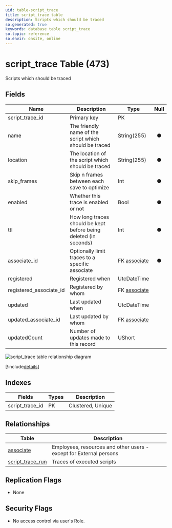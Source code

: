 ```yaml
---
uid: table-script_trace
title: script_trace table
description: Scripts which should be traced
so.generated: true
keywords: database table script_trace
so.topic: reference
so.envir: onsite, online
---
```


# script\_trace Table (473)

Scripts which should be traced

## Fields

| Name | Description | Type | Null |
|------|-------------|------|:----:|
|script\_trace\_id|Primary key|PK| |
|name|The friendly name of the script which should be traced|String(255)|&#x25CF;|
|location|The location of the script which should be traced|String(255)|&#x25CF;|
|skip\_frames|Skip n frames between each save to optimize|Int|&#x25CF;|
|enabled|Whether this trace is enabled or not|Bool|&#x25CF;|
|ttl|How long traces should be kept before being deleted (in seconds)|Int|&#x25CF;|
|associate\_id|Optionally limit traces to a specific associate|FK [associate](associate.md)|&#x25CF;|
|registered|Registered when|UtcDateTime| |
|registered\_associate\_id|Registered by whom|FK [associate](associate.md)| |
|updated|Last updated when|UtcDateTime| |
|updated\_associate\_id|Last updated by whom|FK [associate](associate.md)| |
|updatedCount|Number of updates made to this record|UShort| |


![script_trace table relationship diagram](./media/script_trace.png)

[!include[details](./includes/script-trace.md)]

## Indexes

| Fields | Types | Description |
|--------|-------|-------------|
|script\_trace\_id |PK |Clustered, Unique |

## Relationships

| Table|  Description |
|------|-------------|
|[associate](associate.md)  |Employees, resources and other users - except for External persons |
|[script\_trace\_run](script-trace-run.md)  |Traces of executed scripts |


## Replication Flags

* None

## Security Flags

* No access control via user's Role.

